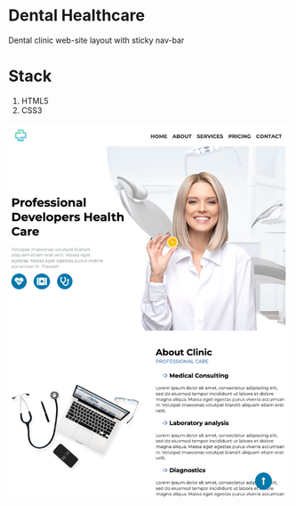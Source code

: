 # Dental Healthcare
Dental clinic web-site layout with sticky nav-bar

# Stack
1. HTML5
2. CSS3

![img.png](main.png)